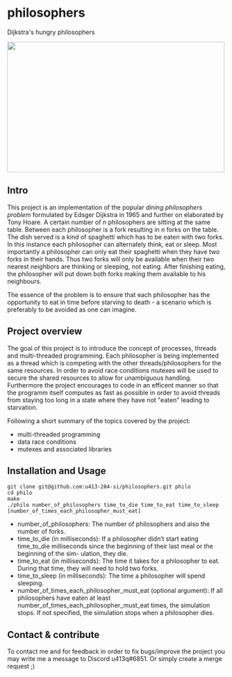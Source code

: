 # philosophers
Dijkstra's hungry philosophers

<img src="https://github.com/u413-284-si/philosophers/assets/66411482/50c2798b-31bc-4b23-a8af-585fa3f37d28" width="500" height="300">

## Intro
This project is an implementation of the popular *dining philosophers problem* formulated by Edsger Dijkstra in 1965 and further on elaborated by Tony Hoare.
A certain number of *n* philosophers are sitting at the same table. Between each philosopher is a fork resulting in *n* forks on the table. The dish served is a kind of spaghetti which has to be eaten with two forks. In this instance each philosopher can alternately think, eat or sleep. Most importantly a philosopher can only eat their spaghetti when they have two forks in their hands. Thus two forks will only be available when their two nearest neighbors are thinking or sleeping, not eating. After finishing eating, the philosopher will put down both forks making them available to his neighbours. 

The essence of the problem is to ensure that each philosopher has the opportunity to eat in time before starving to death - a scenario which is preferably to be avoided as one can imagine.

## Project overview

The goal of this project is to introduce the concept of processes, threads and multi-threaded programming. Each philosopher is being implemented as a thread which is competing with the other threads/philosophers for the same resources. In order to avoid race conditions mutexes will be used to secure the shared resources to allow for unambiguous handling. Furthermore the project encourages to code in an efficent manner so that the programm itself computes as fast as possible in order to avoid threads from staying too long in a state where they have not "eaten" leading to starvation.

Following a short summary of the topics covered by the project:

- multi-threaded programming
- data race conditions
- mutexes and associated libraries

## Installation and Usage

```
git clone git@github.com:u413-284-si/philosophers.git philo
cd philo
make
./philo number_of_philosophers time_to_die time_to_eat time_to_sleep [number_of_times_each_philosopher_must_eat]
```
- number_of_philosophers: The number of philosophers and also the number
of forks.
- time_to_die (in milliseconds): If a philosopher didn’t start eating time_to_die
milliseconds since the beginning of their last meal or the beginning of the sim-
ulation, they die.
- time_to_eat (in milliseconds): The time it takes for a philosopher to eat.
During that time, they will need to hold two forks.
- time_to_sleep (in milliseconds): The time a philosopher will spend sleeping.
- number_of_times_each_philosopher_must_eat (optional argument): If all
philosophers have eaten at least number_of_times_each_philosopher_must_eat
times, the simulation stops. If not specified, the simulation stops when a
philosopher dies.


## Contact & contribute

To contact me and for feedback in order to fix bugs/improve the project you may write me a message to Discord u413q#6851. Or simply create a merge request ;)

